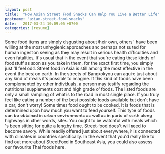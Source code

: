 ```yaml
---
layout: post
title:  "How Asian Street Food Snacks Can Help You Live a Better Life"
postname: "asian-street-food-snacks"
date:   2017-03-24 10:09:05 +0700
categories: [resume]
---
```

Some food items are simply disgusting about their own, others ' have been willing at the most unhygienic approaches and perhaps not suited for human ingestion seeing as they may result in serious health difficulties and even fatalities. It's usual that in the event that you're eating those kinds of foodstuff as soon as you take in them, for the exact first time, you simply just 'll feel odd. Street food in Asia is still among the most effective in the event the best on earth. In the streets of Bangkokyou can aquire just about any kind of meals it's possible to imagine. If this kind of foods have been complemented by other individuals, a person may testify regarding the nutritional supplements cost and high grade of foods. The listed foods are only a small sampling of what is to the road in most single place. If you truly feel like eating a number of the best possible foods available but don't have a car, don't worry! Some times food ought to be cooked. It is foods that is determined upon how much you want to feed yourself. This type of foods can be obtained in urban environments as well as in parts of earth along highways in other words, sites. You ought to be watchful with meals which 's been sitting for quite a lengthy time. Street-food does't will need to become savory. While readily offered just about everywhere, it is connected with climates in countries specifically. In the event that you'd really like to find out more about StreetFood in Southeast Asia, you could also assess our favourite Thai foods here.
